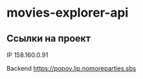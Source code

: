 # movies-explorer-api

## Ссылки на проект

IP 
158.160.0.91

Backend https://popov.lip.nomoreparties.sbs
